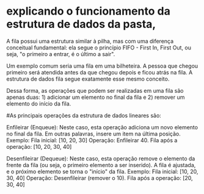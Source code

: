 # explicando o funcionamento da estrutura de dados da pasta,

A fila possui uma estrutura similar à pilha, mas com uma diferença conceitual fundamental: ela segue o princípio FIFO - First In, First Out, ou seja, "o primeiro a entrar, é o último a sair".

Um exemplo comum seria uma fila em uma bilheteira. A pessoa que chegou primeiro será atendida antes da que chegou depois e ficou atrás na fila. A estrutura de dados fila segue exatamente esse mesmo conceito.

Dessa forma, as operações que podem ser realizadas em uma fila são apenas duas: 1) adicionar um elemento no final da fila e 2) remover um elemento do início da fila.

#As principais operações da estrutura de dados lineares são:

Enfileirar (Enqueue):
Neste caso, esta operação adiciona um novo elemento no final da fila. Em outras palavras, insere um item na última posição.
Exemplo:
Fila inicial: [10, 20, 30]
Operação: Enfileirar 40.
Fila após a operação: [10, 20, 30, 40]

Desenfileirar (Dequeue):
Neste caso, esta operação remove o elemento da frente da fila (ou seja, o primeiro elemento a ser inserido). A fila é ajustada, e o próximo elemento se torna o "início" da fila.
Exemplo:
Fila inicial: [10, 20, 30, 40]
Operação: Desenfileirar (remover o 10).
Fila após a operação: [20, 30, 40]
